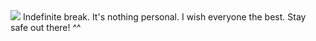 <img src="https://i.pinimg.com/originals/48/c2/8b/48c28b0be6165b011a329c2e5ffaaa7e.gif"/>
Indefinite break. It's nothing personal.
I wish everyone the best. Stay safe out there! ^^

